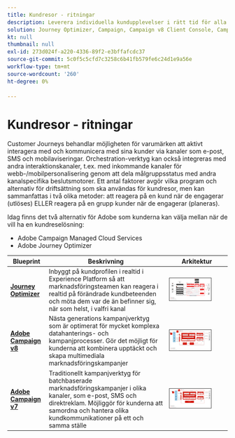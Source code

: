 ```yaml
---
title: Kundresor - ritningar
description: Leverera individuella kundupplevelser i rätt tid för alla skärmar.
solution: Journey Optimizer, Campaign, Campaign v8 Client Console, Campaign v8 Web User Interface, Campaign Classic v7, Campaign Standard, Experience Platform
kt: null
thumbnail: null
exl-id: 273d024f-a220-4336-89f2-e3bffafcdc37
source-git-commit: 5c0f5c5cfd7c3258c6b41fb579fe6c24d1e9a56e
workflow-type: tm+mt
source-wordcount: '260'
ht-degree: 0%

---
```


# Kundresor - ritningar

Customer Journeys behandlar möjligheten för varumärken att aktivt interagera med och kommunicera med sina kunder via kanaler som e-post, SMS och mobilaviseringar. Orchestration-verktyg kan också integreras med andra interaktionskanaler, t.ex. med inkommande kanaler för webb-/mobilpersonalisering genom att dela målgruppsstatus med andra kanalspecifika beslutsmotorer. Ett antal faktorer avgör vilka program och alternativ för driftsättning som ska användas för kundresor, men kan sammanfattas i två olika metoder: att reagera på en kund när de engagerar (utlöses) ELLER reagera på en grupp kunder när de engagerar (planeras).

Idag finns det två alternativ för Adobe som kunderna kan välja mellan när de vill ha en kundreselösning:

<ul><li>Adobe Campaign Managed Cloud Services</li><li>Adobe Journey Optimizer</li></ul>

| Blueprint | Beskrivning | Arkitektur |
|---|---|---|
| **[Journey Optimizer](journey-optimizer.md)** | Inbyggt på kundprofilen i realtid i Experience Platform så att marknadsföringsteamen kan reagera i realtid på förändrade kundbeteenden och möta dem var de än befinner sig, när som helst, i valfri kanal | <img src="assets/ajo-architecture.svg" alt="Referensarkitektur för Journey Optimizer Blueprint" style="width:75%; border:1px solid #4a4a4a" class="modal-image" /> |
| **[Adobe Campaign v8](campaign-v8.md)** | Nästa generations kampanjverktyg som är optimerat för mycket komplexa datahanterings- och kampanjprocesser. Gör det möjligt för kunderna att kombinera upptäckt och skapa multimediala marknadsföringskampanjer | <img src="assets/campaign-v8-architecture.svg" alt="Referensarkitektur för Campaign v8-utkast" style="width:75%; border:1px solid #4a4a4a" class="modal-image" /> |
| **[Adobe Campaign v7](campaign-v7.md)** | Traditionellt kampanjverktyg för batchbaserade marknadsföringskampanjer i olika kanaler, som e-post, SMS och direktreklam. Möjliggör för kunderna att samordna och hantera olika kundkommunikationer på ett och samma ställe | <img src="assets/campaign-v7-architecture.svg" alt="Referensarkitektur för Campaign v7 Blueprint" style="width:75%; border:1px solid #4a4a4a" class="modal-image" /> |
